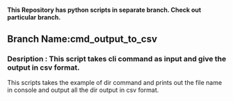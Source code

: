 #### This Repository has python scripts in separate branch. Check out particular branch.

## Branch Name:**cmd_output_to_csv**

### Desription : This script takes cli command as input and give the output in csv format.

This scripts takes the example of dir command and prints out the file name in console and output all the dir output in csv format.

